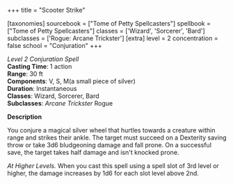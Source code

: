 +++
title = "Scooter Strike"

[taxonomies]
sourcebook = ["Tome of Petty Spellcasters"]
spellbook = ["Tome of Petty Spellcasters"]
classes = ['Wizard', 'Sorcerer', 'Bard']
subclasses = ['Rogue: Arcane Trickster']
[extra]
level = 2
concentration = false
school = "Conjuration"
+++

*Level 2 Conjuration Spell*  
**Casting Time**: 1 action  
**Range**: 30 ft  
**Components**: V, S, M(a small piece of silver)  
**Duration**: Instantaneous  
**Classes**: Wizard, Sorcerer, Bard  
**Subclasses**: _Arcane Trickster_ Rogue  

**Description**

You conjure a magical silver wheel that hurtles towards a creature within range and strikes their ankle. The target must succeed on a Dexterity saving throw or take  3d6 bludgeoning damage and fall prone. On a successful save, the target takes half damage and isn't knocked prone.

_At Higher Levels._ When you cast this spell using a spell slot of 3rd level or higher, the damage increases by 1d6 for each slot level above 2nd.
